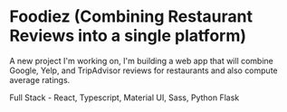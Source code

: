 # Foodiez (Combining Restaurant Reviews into a single platform)

A new project I'm working on, I'm building a web app that will combine Google, Yelp, and TripAdvisor reviews for restaurants and also compute average ratings.

Full Stack - React, Typescript, Material UI, Sass, Python Flask


